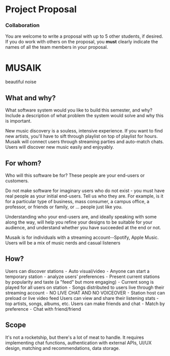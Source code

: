 # Project Proposal

### Collaboration

You are welcome to write a proposal with up to 5 other students, if desired. If you do work with others on the proposal, you **must** clearly indicate the names of all the team members in your proposal.

# MUSAIK

beautiful noise

## What and why?

What software system would you like to build this semester, and why? Include a description of what problem the system would solve and why this is important.

New music discovery is a souless, intensive experience. If you want to find new artists, you'll have to sift through playlist on top of playlist for hours. Musaik will connect users through streaming parties and auto-match chats. Users will discover new music easily and enjoyably.

## For whom?

Who will this software be for? These people are your end-users or customers.

Do not make software for imaginary users who do not exist - you must have real people as your initial end-users. Tell us who they are. For example, is it for a particular type of business, mass consumer, a campus office, a professor, or friends or family, or ... people just like you.

Understanding who your end-users are, and ideally speaking with some along the way, will help you refine your designs to be suitable for your audience, and understand whether you have succeeded at the end or not.

Musaik is for individuals with a streaming account--Spotify, Apple Music. Users will be a mix of music nerds and casual listeners

## How?

Users can discover stations
⁃ Auto visual/video
⁃ Anyone can start a temporary station
⁃ analyze users’ preferences
⁃ Present current stations by popularity and taste (a "feed" but more engaging)
⁃ Current song is played for all users on station
⁃ Songs distributed to users live through their streaming account
⁃ NO LIVE CHAT AND NO VOICEOVER
⁃ Station host can preload or live video feed
Users can view and share their listening stats - top artists, songs, albums, etc.
Users can make friends and chat
⁃ Match by preference
⁃ Chat with friend/friend

## Scope

It's not a rocketship, but there's a lot of meat to handle. It requires implementing chat functions, authentication with external APIs, UI/UX design, matching and recommendations, data storage.
